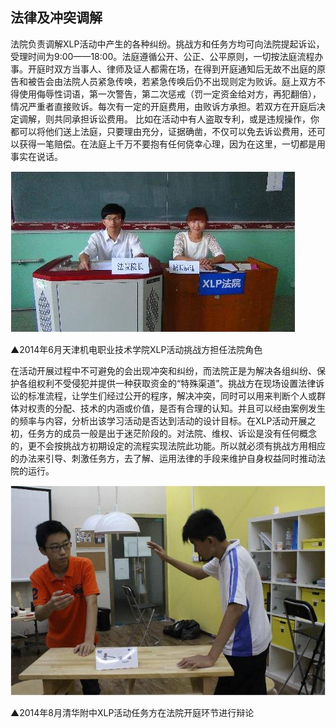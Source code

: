 ## 法律及冲突调解

法院负责调解XLP活动中产生的各种纠纷。挑战方和任务方均可向法院提起诉讼，受理时间为9:00——18:00。法庭遵循公开、公正、公平原则，一切按法庭流程办事。开庭时双方当事人、律师及证人都需在场，在得到开庭通知后无故不出庭的原告和被告会由法院人员紧急传唤，若紧急传唤后仍不出现则定为败诉。庭上双方不得使用侮辱性词语，第一次警告，第二次惩戒（罚一定资金给对方，再犯翻倍），情况严重者直接败诉。每次有一定的开庭费用，由败诉方承担。若双方在开庭后决定调解，则共同承担诉讼费用。
比如在活动中有人盗取专利，或是违规操作，你都可以将他们送上法庭，只要理由充分，证据确凿，不仅可以免去诉讼费用，还可以获得一笔赔偿。在法庭上千万不要抱有任何侥幸心理，因为在这里，一切都是用事实在说话。

![0](../../assets/execution/legal_conflict/00.jpg)

▲2014年6月天津机电职业技术学院XLP活动挑战方担任法院角色

在活动开展过程中不可避免的会出现冲突和纠纷，而法院正是为解决各组纠纷、保护各组权利不受侵犯并提供一种获取资金的“特殊渠道”。挑战方在现场设置法律诉讼的标准流程，让学生们经过公开的程序，解决冲突，同时可以用来判断个人或群体对权责的分配、技术的内涵或价值，是否有合理的认知。并且可以经由案例发生的频率与内容，分析出该学习活动是否达到活动的设计目标。在XLP活动开展之初，任务方的成员一般是出于迷茫阶段的。对法院、维权、诉讼是没有任何概念的，更不会按挑战方初期设定的流程实现法院此功能。所以就必须有挑战方用相应的办法来引导、刺激任务方，去了解、运用法律的手段来维护自身权益同时推动法院的运行。

![0](../../assets/execution/legal_conflict/01.jpg)

▲2014年8月清华附中XLP活动任务方在法院开庭环节进行辩论
